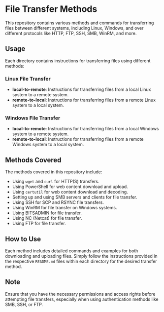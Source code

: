 # File Transfer Methods

This repository contains various methods and commands for transferring files between different systems, including Linux, Windows, and over different protocols like HTTP, FTP, SSH, SMB, WinRM, and more.

## Usage

Each directory contains instructions for transferring files using different methods:

### Linux File Transfer

- **local-to-remote**: Instructions for transferring files from a local Linux system to a remote system.
- **remote-to-local**: Instructions for transferring files from a remote Linux system to a local system.

### Windows File Transfer

- **local-to-remote**: Instructions for transferring files from a local Windows system to a remote system.
- **remote-to-local**: Instructions for transferring files from a remote Windows system to a local system.

## Methods Covered

The methods covered in this repository include:

- Using `wget` and `curl` for HTTP(S) transfers.
- Using PowerShell for web content download and upload.
- Using `certutil` for web content download and decoding.
- Setting up and using SMB servers and clients for file transfer.
- Using SSH for SCP and RSYNC file transfers.
- Using WinRM for file transfer on Windows systems.
- Using BITSADMIN for file transfer.
- Using NC (Netcat) for file transfer.
- Using FTP for file transfer.

## How to Use

Each method includes detailed commands and examples for both downloading and uploading files. Simply follow the instructions provided in the respective `README.md` files within each directory for the desired transfer method.

## Note

Ensure that you have the necessary permissions and access rights before attempting file transfers, especially when using authentication methods like SMB, SSH, or FTP.
